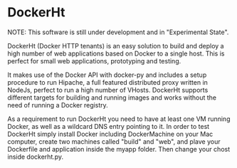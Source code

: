 # DockerHt

NOTE: This software is still under development and in "Experimental State".

DockerHt (Docker HTTP tenants) is an easy solution to build and deploy a high number of web applications based on Docker to a
single host. This is perfect for small web applications, prototyping and testing.

It makes use of the Docker API with docker-py and includes a setup procedure to run Hipache, a full featured distributed proxy
written in NodeJs, perfect to run a high number of VHosts. DockerHt supports different targets for building and running images
and works without the need of running a Docker registry.

As a requirement to run DockerHt you need to have at least one VM running Docker, as well as a wildcard DNS entry pointing
to it. In order to test DockerHt simply install Docker including DockerMachine on your Mac computer, create two machines
called "build" and "web", and plave your Dockerfile and application inside the myapp folder. Then change your chost inside
dockerht.py.
